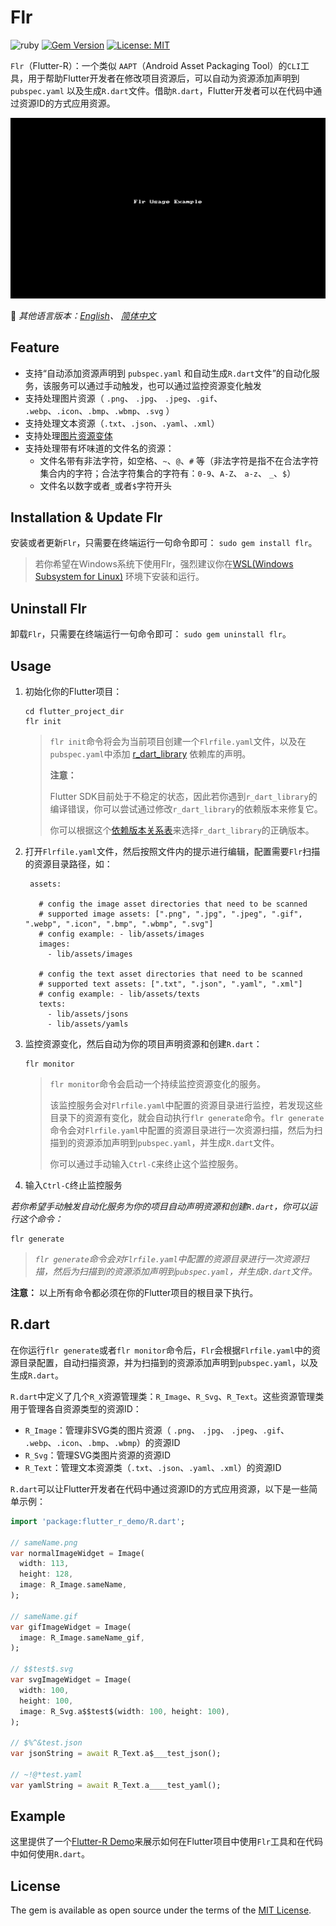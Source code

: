 # Flr

![ruby](https://img.shields.io/badge/language-ruby-orange.svg) [![Gem Version](https://badge.fury.io/rb/flr.svg)](http://badge.fury.io/rb/flr) [![License: MIT](https://img.shields.io/badge/License-MIT-yellow.svg)](https://opensource.org/licenses/MIT)


`Flr`（Flutter-R）：一个类似 `AAPT`（Android Asset Packaging Tool）的`CLI`工具，用于帮助Flutter开发者在修改项目资源后，可以自动为资源添加声明到 `pubspec.yaml` 以及生成`R.dart`文件。借助`R.dart`，Flutter开发者可以在代码中通过资源ID的方式应用资源。

![Flr Usage Example](README_Assets/flr-usage-example.gif)


📖 *其他语言版本：[English](README.md)、 [简体中文](README.zh-cn.md)*

## Feature
- 支持“自动添加资源声明到 `pubspec.yaml` 和自动生成`R.dart`文件”的自动化服务，该服务可以通过手动触发，也可以通过监控资源变化触发
- 支持处理图片资源（ `.png`、 `.jpg`、 `.jpeg`、`.gif`、 `.webp`、`.icon`、`.bmp`、`.wbmp`、`.svg` ）
- 支持处理文本资源（`.txt`、`.json`、`.yaml`、`.xml`）
- 支持处理[图片资源变体](https://flutter.dev/docs/development/ui/assets-and-images#asset-variants)
- 支持处理带有坏味道的文件名的资源：
	- 文件名带有非法字符，如空格、`~`、`@`、`#` 等（非法字符是指不在合法字符集合内的字符；合法字符集合的字符有：`0-9`、`A-Z`、 `a-z`、 `_`、`$`）
	- 文件名以数字或者`_`或者`$`字符开头

## Installation & Update Flr

安装或者更新`Flr`，只需要在终端运行一句命令即可： `sudo gem install flr`。
> 若你希望在Windows系统下使用Flr，强烈建议你在[WSL(Windows Subsystem for Linux)](https://docs.microsoft.com/en-us/windows/wsl/install-win10) 环境下安装和运行。

## Uninstall Flr

卸载`Flr`，只需要在终端运行一句命令即可：  `sudo gem uninstall flr`。

## Usage

1. 初始化你的Flutter项目：

    ```
    cd flutter_project_dir
    flr init
    ```

    >`flr init`命令将会为当前项目创建一个`Flrfile.yaml`文件，以及在`pubspec.yaml`中添加 [r_dart_library](https://github.com/YK-Unit/r_dart_library) 依赖库的声明。
    >
    >**注意：**
    >
    >Flutter SDK目前处于不稳定的状态，因此若你遇到`r_dart_library`的编译错误，你可以尝试通过修改`r_dart_library`的依赖版本来修复它。
    >
    >你可以根据这个[依赖版本关系表](https://github.com/YK-Unit/r_dart_library#dependency-relationship-table)来选择`r_dart_library`的正确版本。
    
2. 打开`Flrfile.yaml`文件，然后按照文件内的提示进行编辑，配置需要`Flr`扫描的资源目录路径，如：

   ```
    assets:
    
      # config the image asset directories that need to be scanned
      # supported image assets: [".png", ".jpg", ".jpeg", ".gif", ".webp", ".icon", ".bmp", ".wbmp", ".svg"]
      # config example: - lib/assets/images
      images:
        - lib/assets/images
    
      # config the text asset directories that need to be scanned
      # supported text assets: [".txt", ".json", ".yaml", ".xml"]
      # config example: - lib/assets/texts
      texts:
        - lib/assets/jsons
        - lib/assets/yamls
   ```

3. 监控资源变化，然后自动为你的项目声明资源和创建`R.dart`：

    ```shell
    flr monitor
    ```

    > `flr monitor`命令会启动一个持续监控资源变化的服务。
    >
    > 该监控服务会对`Flrfile.yaml`中配置的资源目录进行监控，若发现这些目录下的资源有变化，就会自动执行`flr generate`命令。`flr generate`命令会对`Flrfile.yaml`中配置的资源目录进行一次资源扫描，然后为扫描到的资源添加声明到`pubspec.yaml`，并生成`R.dart`文件。
    >
    > 你可以通过手动输入`Ctrl-C`来终止这个监控服务。

4. 输入`Ctrl-C`终止监控服务



*若你希望手动触发自动化服务为你的项目自动声明资源和创建`R.dart`，你可以运行这个命令：*

```shell
flr generate
```
> *`flr generate`命令会对`Flrfile.yaml`中配置的资源目录进行一次资源扫描，然后为扫描到的资源添加声明到`pubspec.yaml`，并生成`R.dart`文件。*



**注意：** 以上所有命令都必须在你的Flutter项目的根目录下执行。

## R.dart

在你运行`flr generate`或者`flr monitor`命令后，`Flr`会根据`Flrfile.yaml`中的资源目录配置，自动扫描资源，并为扫描到的资源添加声明到`pubspec.yaml`，以及生成`R.dart`。

`R.dart`中定义了几个`R_X`资源管理类：`R_Image`、`R_Svg`、`R_Text`。这些资源管理类用于管理各自资源类型的资源ID：

- `R_Image`：管理非SVG类的图片资源（ `.png`、 `.jpg`、 `.jpeg`、`.gif`、 `.webp`、`.icon`、`.bmp`、`.wbmp`）的资源ID
- `R_Svg`：管理SVG类图片资源的资源ID
- `R_Text`：管理文本资源类（`.txt`、`.json`、`.yaml`、`.xml`）的资源ID

`R.dart`可以让Flutter开发者在代码中通过资源ID的方式应用资源，以下是一些简单示例：

```dart
import 'package:flutter_r_demo/R.dart';

// sameName.png
var normalImageWidget = Image(
  width: 113,
  height: 128,
  image: R_Image.sameName,
);

// sameName.gif
var gifImageWidget = Image(
  image: R_Image.sameName_gif,
);

// $$test$.svg
var svgImageWidget = Image(
  width: 100,
  height: 100,
  image: R_Svg.a$$test$(width: 100, height: 100),
);

// $%^&test.json
var jsonString = await R_Text.a$___test_json();

// ~!@*test.yaml
var yamlString = await R_Text.a____test_yaml();

```

## Example

这里提供了一个[Flutter-R Demo](https://github.com/YK-Unit/flutter_r_demo)来展示如何在Flutter项目中使用`Flr`工具和在代码中如何使用`R.dart`。

## License

The gem is available as open source under the terms of the [MIT License](https://opensource.org/licenses/MIT).
